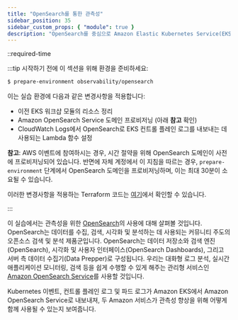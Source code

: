 ```yaml
---
title: "OpenSearch를 통한 관측성"
sidebar_position: 35
sidebar_custom_props: { "module": true }
description: "OpenSearch를 중심으로 Amazon Elastic Kubernetes Service(EKS)의 관측성 기능을 구축합니다."
---
```


::required-time

:::tip 시작하기 전에
이 섹션을 위해 환경을 준비하세요:

```bash timeout=3600 wait=30
$ prepare-environment observability/opensearch
```

이는 실습 환경에 다음과 같은 변경사항을 적용합니다:

- 이전 EKS 워크샵 모듈의 리소스 정리
- Amazon OpenSearch Service 도메인 프로비저닝 (아래 **참고** 확인)
- CloudWatch Logs에서 OpenSearch로 EKS 컨트롤 플레인 로그를 내보내는 데 사용되는 Lambda 함수 설정

**참고**: AWS 이벤트에 참여하시는 경우, 시간 절약을 위해 OpenSearch 도메인이 사전에 프로비저닝되어 있습니다. 반면에 자체 계정에서 이 지침을 따르는 경우, `prepare-environment` 단계에서 OpenSearch 도메인을 프로비저닝하며, 이는 최대 30분이 소요될 수 있습니다.

이러한 변경사항을 적용하는 Terraform 코드는 [여기](https://github.com/VAR::MANIFESTS_OWNER/VAR::MANIFESTS_REPOSITORY/tree/VAR::MANIFESTS_REF/manifests/modules/observability/opensearch/.workshop/terraform)에서 확인할 수 있습니다.

:::

이 실습에서는 관측성을 위한 [OpenSearch](https://opensearch.org/about.html)의 사용에 대해 살펴볼 것입니다. OpenSearch는 데이터를 수집, 검색, 시각화 및 분석하는 데 사용되는 커뮤니티 주도의 오픈소스 검색 및 분석 제품군입니다. OpenSearch는 데이터 저장소와 검색 엔진(OpenSearch), 시각화 및 사용자 인터페이스(OpenSearch Dashboards), 그리고 서버 측 데이터 수집기(Data Prepper)로 구성됩니다. 우리는 대화형 로그 분석, 실시간 애플리케이션 모니터링, 검색 등을 쉽게 수행할 수 있게 해주는 관리형 서비스인 [Amazon OpenSearch Service](https://aws.amazon.com/opensearch-service/)를 사용할 것입니다.

Kubernetes 이벤트, 컨트롤 플레인 로그 및 파드 로그가 Amazon EKS에서 Amazon OpenSearch Service로 내보내져, 두 Amazon 서비스가 관측성 향상을 위해 어떻게 함께 사용될 수 있는지 보여줍니다.